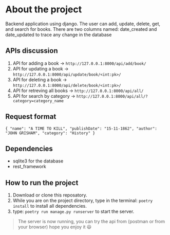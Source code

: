 # About the project

Backend application using django.
The user can add, update, delete, get, and search for books.
There are two columns named: date_created and date_updated to trace any change in the database

## APIs discussion

1. API for adding a book -> `http://127.0.0.1:8000/api/add/book/`
2. API for updating a book -> `http://127.0.0.1:8000/api/update/book/<int:pk>/`
3. API for deleting a book -> `http://127.0.0.1:8000/api/delete/book/<int:pk>/`
4. API for retreving all books -> `http://127.0.0.1:8000/api/all/`
5. API for search by category -> `http://127.0.0.1:8000/api/all/?category=category_name`

## Request format

`{ "name": "A TIME TO KILL", "publishDate": "15-11-1862", "author": "JOHN GRISHAM", "category": "History" }`

## Dependencies

- sqlite3 for the database
- rest_framework

## How to run the project

1. Download or clone this reposatory.
2. While you are on the project directory, type in the terminal: `poetry install` to install all dependencies.
3. type: `poetry run manage.py runserver` to start the server.

> The server is now running, you can try the api from (postman or from your browser) hope you enjoy it 😃
